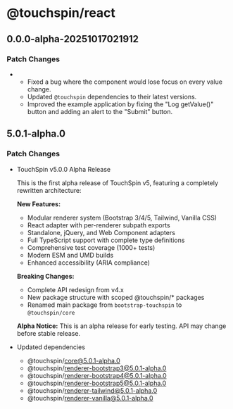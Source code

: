 # @touchspin/react

## 0.0.0-alpha-20251017021912

### Patch Changes

- - Fixed a bug where the component would lose focus on every value change.
  - Updated `@touchspin` dependencies to their latest versions.
  - Improved the example application by fixing the "Log getValue()" button and adding an alert to the "Submit" button.

## 5.0.1-alpha.0

### Patch Changes

- TouchSpin v5.0.0 Alpha Release

  This is the first alpha release of TouchSpin v5, featuring a completely rewritten architecture:

  **New Features:**

  - Modular renderer system (Bootstrap 3/4/5, Tailwind, Vanilla CSS)
  - React adapter with per-renderer subpath exports
  - Standalone, jQuery, and Web Component adapters
  - Full TypeScript support with complete type definitions
  - Comprehensive test coverage (1000+ tests)
  - Modern ESM and UMD builds
  - Enhanced accessibility (ARIA compliance)

  **Breaking Changes:**

  - Complete API redesign from v4.x
  - New package structure with scoped @touchspin/\* packages
  - Renamed main package from `bootstrap-touchspin` to `@touchspin/core`

  **Alpha Notice:**
  This is an alpha release for early testing. API may change before stable release.

- Updated dependencies
  - @touchspin/core@5.0.1-alpha.0
  - @touchspin/renderer-bootstrap3@5.0.1-alpha.0
  - @touchspin/renderer-bootstrap4@5.0.1-alpha.0
  - @touchspin/renderer-bootstrap5@5.0.1-alpha.0
  - @touchspin/renderer-tailwind@5.0.1-alpha.0
  - @touchspin/renderer-vanilla@5.0.1-alpha.0
